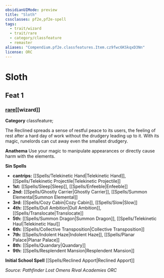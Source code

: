 ```yaml
---
obsidianUIMode: preview
title: "Sloth"
cssclasses: pf2e,pf2e-spell
tags:
  - trait/wizard
  - trait/rare
  - category/classfeature
  - remaster
aliases: "Compendium.pf2e.classfeatures.Item.cz9fwc6KSkqxD3Nn"
license: ORC
---
```

# Sloth
## Feat 1
### [rare](rare "Rare Rarity Trait")[[wizard]]

**Category** classfeature; 




The Reclined spreads a sense of restful peace to its users, the feeling of rest after a hard day of work without the drudgery leading up to it. With its magic, runelords can cut away even the smallest drudgery.

**Anathema** Use your magic to manipulate appearances or directly cause harm with the elements.

**Sin Spells**

*   **cantrips:** [[Spells/Telekinetic Hand|Telekinetic Hand]], [[Spells/Telekinetic Projectile|Telekinetic Projectile]]
*   **1st:** [[Spells/Sleep|Sleep]], [[Spells/Enfeeble|Enfeeble]]
*   **2nd:** [[Spells/Ghostly Carrier|Ghostly Carrier]], [[Spells/Summon Elemental|Summon Elemental]]
*   **3rd:** [[Spells/Cozy Cabin|Cozy Cabin]], [[Spells/Slow|Slow]]
*   **4th:** [[Spells/Dull Ambition|Dull Ambition]], [[Spells/Translocate|Translocate]]
*   **5th:** [[Spells/Summon Dragon|Summon Dragon]], [[Spells/Telekinetic Haul|Telekinetic Haul]]
*   **6th:** [[Spells/Collective Transposition|Collective Transposition]]
*   **7th:** [[Spells/Indolent Haze|Indolent Haze]], [[Spells/Planar Palace|Planar Palace]]
*   **8th:** [[Spells/Quandary|Quandary]]
*   **9th:** [[Spells/Resplendent Mansion|Resplendent Mansion]]

**Initial School Spell** [[Spells/Reclined Apport|Reclined Apport]]

*Source: Pathfinder Lost Omens Rival Academies*
*ORC*